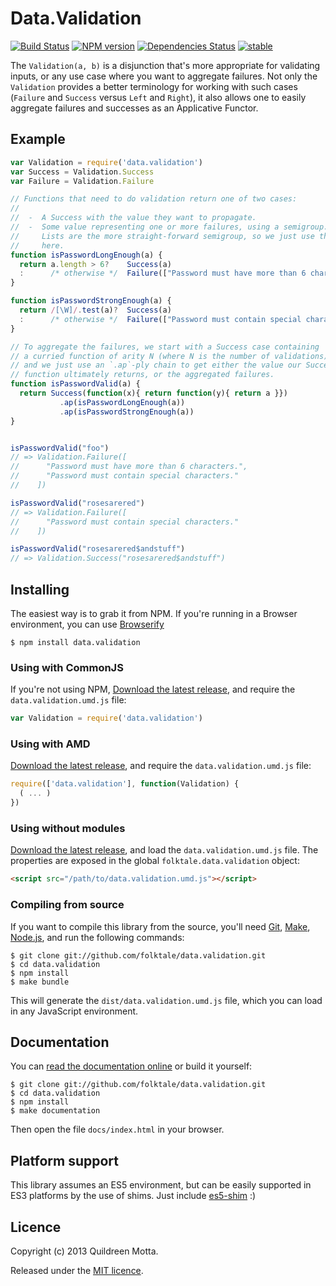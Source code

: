 Data.Validation
===============

[![Build Status](https://secure.travis-ci.org/folktale/data.validation.png?branch=master)](https://travis-ci.org/folktale/data.validation)
[![NPM version](https://badge.fury.io/js/data.validation.png)](http://badge.fury.io/js/data.validation)
[![Dependencies Status](https://david-dm.org/folktale/data.validation.png)](https://david-dm.org/folktale/data.validation)
[![stable](http://hughsk.github.io/stability-badges/dist/stable.svg)](http://github.com/hughsk/stability-badges)

The `Validation(a, b)` is a disjunction that's more appropriate for validating
inputs, or any use case where you want to aggregate failures. Not only the
`Validation` provides a better terminology for working with such cases
(`Failure` and `Success` versus `Left` and `Right`), it also allows one to
easily aggregate failures and successes as an Applicative Functor.


## Example

```js
var Validation = require('data.validation')
var Success = Validation.Success
var Failure = Validation.Failure

// Functions that need to do validation return one of two cases:
//
//  -  A Success with the value they want to propagate.
//  -  Some value representing one or more failures, using a semigroup.
//     Lists are the more straight-forward semigroup, so we just use them
//     here.
function isPasswordLongEnough(a) {
  return a.length > 6?    Success(a)
  :      /* otherwise */  Failure(["Password must have more than 6 characters"])
}

function isPasswordStrongEnough(a) {
  return /[\W]/.test(a)?  Success(a)
  :      /* otherwise */  Failure(["Password must contain special characters"])
}

// To aggregate the failures, we start with a Success case containing
// a curried function of arity N (where N is the number of validations),
// and we just use an `.ap`-ply chain to get either the value our Success
// function ultimately returns, or the aggregated failures.
function isPasswordValid(a) {
  return Success(function(x){ return function(y){ return a }})
           .ap(isPasswordLongEnough(a))
           .ap(isPasswordStrongEnough(a))
}


isPasswordValid("foo")
// => Validation.Failure([
//      "Password must have more than 6 characters.",
//      "Password must contain special characters."
//    ])

isPasswordValid("rosesarered")
// => Validation.Failure([
//      "Password must contain special characters."
//    ])

isPasswordValid("rosesarered$andstuff")
// => Validation.Success("rosesarered$andstuff")
```


## Installing

The easiest way is to grab it from NPM. If you're running in a Browser
environment, you can use [Browserify][]

    $ npm install data.validation


### Using with CommonJS

If you're not using NPM, [Download the latest release][release], and require
the `data.validation.umd.js` file:

```js
var Validation = require('data.validation')
```


### Using with AMD

[Download the latest release][release], and require the `data.validation.umd.js`
file:

```js
require(['data.validation'], function(Validation) {
  ( ... )
})
```


### Using without modules

[Download the latest release][release], and load the `data.validation.umd.js`
file. The properties are exposed in the global `folktale.data.validation` object:

```html
<script src="/path/to/data.validation.umd.js"></script>
```


### Compiling from source

If you want to compile this library from the source, you'll need [Git][],
[Make][], [Node.js][], and run the following commands:

    $ git clone git://github.com/folktale/data.validation.git
    $ cd data.validation
    $ npm install
    $ make bundle
    
This will generate the `dist/data.validation.umd.js` file, which you can load in
any JavaScript environment.

    
## Documentation

You can [read the documentation online][docs] or build it yourself:

    $ git clone git://github.com/folktale/data.validation.git
    $ cd data.validation
    $ npm install
    $ make documentation

Then open the file `docs/index.html` in your browser.


## Platform support

This library assumes an ES5 environment, but can be easily supported in ES3
platforms by the use of shims. Just include [es5-shim][] :)


## Licence

Copyright (c) 2013 Quildreen Motta.

Released under the [MIT licence](https://github.com/folktale/data.validation/blob/master/LICENCE).

<!-- links -->
[Fantasy Land]: https://github.com/fantasyland/fantasy-land
[Browserify]: http://browserify.org/
[Git]: http://git-scm.com/
[Make]: http://www.gnu.org/software/make/
[Node.js]: http://nodejs.org/
[es5-shim]: https://github.com/kriskowal/es5-shim
[docs]: http://folktale.github.io/data.validation
<!-- [release: https://github.com/folktale/data.validation/releases/download/v$VERSION/data.validation-$VERSION.tar.gz] -->
[release]: https://github.com/folktale/data.validation/releases/download/v1.2.0/data.validation-1.2.0.tar.gz
<!-- [/release] -->

